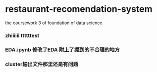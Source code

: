 # restaurant-recomendation-system
the coursework 3 of foundation of data science
### zhiiiiii ttttttest
### EDA.ipynb 修改了EDA 附上了提到的不合理的地方
### cluster输出文件那里还是有问题
